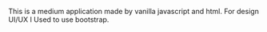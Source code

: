 This is a medium application made by vanilla javascript and html.
For design UI/UX I Used to use bootstrap.